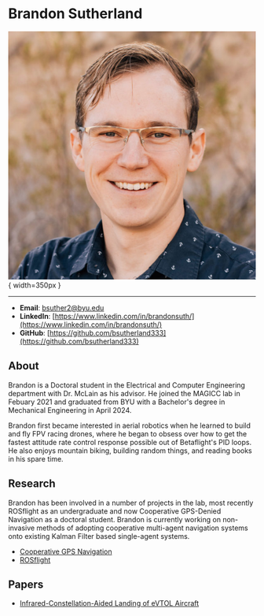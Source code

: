 # Brandon Sutherland

![](../assets/brandon_sutherland.jpg){ width=350px }

---

- **Email**: bsuther2@byu.edu
- **LinkedIn**: [https://www.linkedin.com/in/brandonsuth/](https://www.linkedin.com/in/brandonsuth/)
- **GitHub**: [https://github.com/bsutherland333](https://github.com/bsutherland333)

## About

Brandon is a Doctoral student in the Electrical and Computer Engineering department with Dr. McLain as his advisor. He joined the MAGICC lab in Febuary 2021 and graduated from BYU with a Bachelor's degree in Mechanical Engineering in April 2024.

Brandon first became interested in aerial robotics when he learned to build and fly FPV racing drones, where he began to obsess over how to get the fastest attitude rate control response possible out of Betaflight's PID loops. He also enjoys mountain biking, building random things, and reading books in his spare time.

## Research

Brandon has been involved in a number of projects in the lab, most recently ROSflight as an undergraduate and now Cooperative GPS-Denied Navigation as a doctoral student. Brandon is currently working on non-invasive methods of adopting cooperative multi-agent navigation systems onto existing Kalman Filter based single-agent systems.

- [Cooperative GPS Navigation](../../research/projects/cooperative_gps_denied_nav.md)
- [ROSflight](../../research/projects/rosflight.md)

## Papers

- [Infrared-Constellation-Aided Landing of eVTOL Aircraft](https://arc.aiaa.org/doi/10.2514/6.2025-1538)

